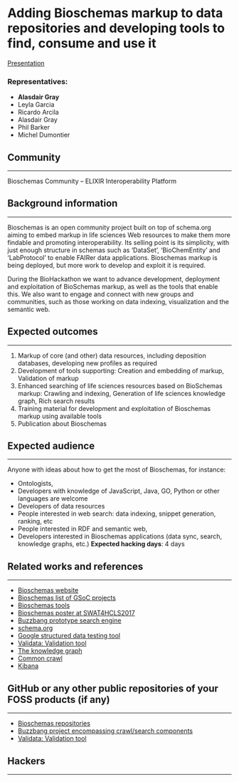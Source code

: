 # Adding Bioschemas markup to data repositories and developing tools to find, consume and use it

[Presentation](https://github.com/elixir-europe/BioHackathon/raw/master/interoperability/Bioschemas/Bioschemas%20Findability%20and%20Interoperability.pptx)

### Representatives: 

- __Alasdair Gray__
- Leyla Garcia 
- Ricardo Arcila 
- Alasdair Gray 
- Phil Barker 
- Michel Dumontier  

      

## Community
---

Bioschemas Community – ELIXIR Interoperability Platform


## Background information
---

Bioschemas is an open community project built on top of schema.org aiming to embed markup in life sciences Web resources to make them more findable and promoting interoperability. Its selling point is its simplicity, with just enough structure in schemas such as ‘DataSet’, ‘BioChemEntity’ and ‘LabProtocol’ to enable FAIRer data applications. Bioschemas markup is being deployed, but more work to develop and exploit it is required.

During the BioHackathon we want to advance development, deployment and exploitation of BioSchemas markup, as well as the tools that enable this. We also want to engage and connect with new groups and communities, such as those working on data indexing, visualization and the semantic web.


## Expected outcomes
---

1) Markup of core (and other) data resources, including deposition databases, developing new profiles as required
2) Development of tools supporting: Creation and embedding of markup, Validation of markup
3) Enhanced searching of life sciences resources based on BioSchemas markup: Crawling and indexing, Generation of life sciences knowledge graph, Rich search results
4) Training material for development and exploitation of Bioschemas markup using available tools
5) Publication about Bioschemas

## Expected audience
---

Anyone with ideas about how to get the most of Bioschemas, for instance:
- Ontologists,
- Developers with knowledge of JavaScript, Java, GO, Python or other languages are welcome
- Developers of data resources
- People interested in web search: data indexing, snippet generation, ranking, etc
- People interested in RDF and semantic web, 
- Developers interested in Bioschemas applications (data sync, search, knowledge graphs, etc.)
**Expected hacking days**: 4 days

## Related works and references
---

- [Bioschemas website](http://bioschemas.org/)
- [Bioschemas list of GSoC projects ](http://bioschemas.org/GSoC/)
- [Bioschemas tools](http://bioschemas.org/tools)
- [Bioschemas poster at SWAT4HCLS2017](http://ceur-ws.org/Vol-2042/)
- [Buzzbang prototype search engine](http://buzzbang.science)
- [schema.org](http://schema.org)
- [Google structured data testing tool](https://search.google.com/structured-data/testing-tool)
- [Validata: Validation tool](https://github.com/HW-SWeL/Validata)
- [The knowledge graph](http://www.grakn.ai/)
- [Common crawl](http://commoncrawl.org/)
- [Kibana](https://www.elastic.co/products/kibana)

## GitHub or any other public repositories of your FOSS products (if any)
---

- [Bioschemas repositories](https://github.com/bioschemas/)
- [Buzzbang project encompassing crawl/search components](https://github.com/buzzbangorg/buzzbang-doc/wiki)
- [Validata: Validation tool](https://github.com/HW-SWeL/Validata)

## Hackers
---

